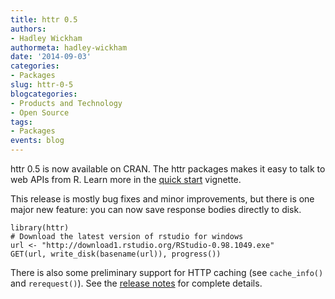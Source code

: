 ```yaml
---
title: httr 0.5
authors: 
- Hadley Wickham
authormeta: hadley-wickham
date: '2014-09-03'
categories:
- Packages
slug: httr-0-5
blogcategories:
- Products and Technology
- Open Source
tags:
- Packages
events: blog
---
```



httr 0.5 is now available on CRAN. The httr packages makes it easy to talk to web APIs from R. Learn more in the [quick start](http://cran.r-project.org/web/packages/httr/vignettes/quickstart.html) vignette.

This release is mostly bug fixes and minor improvements, but there is one major new feature: you can now save response bodies directly to disk.

```{{r}}
library(httr)
# Download the latest version of rstudio for windows
url <- "http://download1.rstudio.org/RStudio-0.98.1049.exe"
GET(url, write_disk(basename(url)), progress())
```

There is also some preliminary support for HTTP caching (see `cache_info()` and `rerequest()`). See the [release notes](https://github.com/hadley/httr/releases/tag/v0.5) for complete details.

